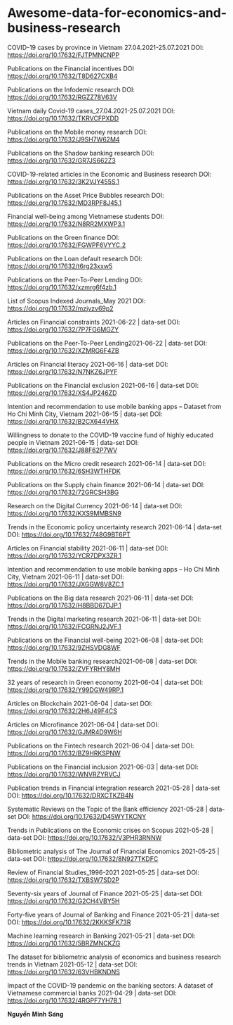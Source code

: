 # Awesome-data-for-economics-and-business-research

COVID-19 cases by province in Vietnam 27.04.2021-25.07.2021
DOI: https://doi.org/10.17632/FJTPMNCNPP

Publications on the Financial incentives
DOI https://doi.org/10.17632/T8D627CXB4

Publications on the Infodemic research
DOI: https://doi.org/10.17632/RGZZ78V63V

Vietnam daily Covid-19 cases_27.04.2021-25.07.2021
DOI: https://doi.org/10.17632/TKRVCFPXDD

Publications on the Mobile money research
DOI: https://doi.org/10.17632/J9SH7W62M4

Publications on the Shadow banking research
DOI: https://doi.org/10.17632/GR7JS662Z3

COVID-19-related articles in the Economic and Business research 
DOI:  https://doi.org/10.17632/3K2VJY455S.1

Publications on the Asset Price Bubbles research 
DOI:  https://doi.org/10.17632/MD3RPF8J45.1

Financial well-being among Vietnamese students
DOI: https://doi.org/10.17632/N8RR2MXWP3.1

Publications on the Green finance
DOI: https://doi.org/10.17632/FGWPF6VYYC.2

Publications on the Loan default research 
DOI: https://doi.org/10.17632/t6rg23xxw5

Publications on the Peer-To-Peer Lending 
DOI: https://doi.org/10.17632/xzmrg6f4zb.1

List of Scopus Indexed Journals_May 2021 
DOI: https://doi.org/10.17632/mzjvzv69p2

Articles on Financial constraints 2021-06-22 | data-set
DOI: https://doi.org/10.17632/7P7FG6MGZY

Publications on the Peer-To-Peer Lending2021-06-22 | data-set
DOI: https://doi.org/10.17632/XZMRG6F4ZB


Articles on Financial literacy 2021-06-16 | data-set
DOI: https://doi.org/10.17632/N7NKZ6JPYF


Publications on the Financial exclusion 2021-06-16 | data-set
DOI: https://doi.org/10.17632/XS4JP246ZD


Intention and recommendation to use mobile banking apps – Dataset from Ho Chi Minh City, Vietnam 2021-06-15 | data-set
DOI: https://doi.org/10.17632/B2CX644VHX


Willingness to donate to the COVID-19 vaccine fund of highly educated people in Vietnam 2021-06-15 | data-set
DOI: https://doi.org/10.17632/J88F62P7WV


Publications on the Micro credit research 2021-06-14 | data-set
DOI: https://doi.org/10.17632/6SH3WTHFDK


Publications on the Supply chain finance 2021-06-14 | data-set
DOI: https://doi.org/10.17632/72GRCSH3BG


Research on the Digital Currency 2021-06-14 | data-set
DOI: https://doi.org/10.17632/KXS9MMBSN9


Trends in the Economic policy uncertainty research 2021-06-14 | data-set
DOI: https://doi.org/10.17632/748G9BT6PT


Articles on Financial stability 2021-06-11 | data-set
DOI: https://doi.org/10.17632/YCR7DPX3ZR.1


Intention and recommendation to use mobile banking apps – Ho Chi Minh City, Vietnam 2021-06-11 | data-set
DOI: https://doi.org/10.17632/JXGGW8V8ZC.1


Publications on the Big data research 2021-06-11 | data-set
DOI: https://doi.org/10.17632/H8BBD67DJP.1

Trends in the Digital marketing research 2021-06-11 | data-set
DOI: https://doi.org/10.17632/FCGRNJ2JVF.1


Publications on the Financial well-being 2021-06-08 | data-set
DOI: https://doi.org/10.17632/9ZHSVDG8WF

Trends in the Mobile banking research2021-06-08 | data-set
DOI: https://doi.org/10.17632/ZVFYRHY8MH


32 years of research in Green economy 2021-06-04 | data-set
DOI: https://doi.org/10.17632/Y99DGW49RP.1


Articles on Blockchain 2021-06-04 | data-set
DOI: https://doi.org/10.17632/2H6J49F4CS


Articles on Microfinance 2021-06-04 | data-set
DOI: https://doi.org/10.17632/GJMR4D9W6H


Publications on the Fintech research 2021-06-04 | data-set
DOI: https://doi.org/10.17632/BZ9HRKSPNW


Publications on the Financial inclusion 2021-06-03 | data-set
DOI: https://doi.org/10.17632/WNVRZYRVCJ


Publication trends in Financial integration research 2021-05-28 | data-set
DOI: https://doi.org/10.17632/DRXCTKZB4N
 
 
Systematic Reviews on the Topic of the Bank efficiency 2021-05-28 | data-set
DOI: https://doi.org/10.17632/D45WYTKCNY


Trends in Publications on the Economic crises on Scopus 2021-05-28 | data-set
DOI: https://doi.org/10.17632/V3PHR3RNNW


Bibliometric analysis of The Journal of Financial Economics 2021-05-25 | data-set
DOI: https://doi.org/10.17632/8N927TKDFC


Review of Financial Studies_1996-2021  2021-05-25 | data-set
DOI: https://doi.org/10.17632/TXBSW7SD2P


Seventy-six years of Journal of Finance 2021-05-25 | data-set
DOI: https://doi.org/10.17632/G2CH4VBY5H

Forty-five years of Journal of Banking and Finance 2021-05-21 | data-set
DOI: https://doi.org/10.17632/2KKKSFK73R


Machine learning research in Banking 2021-05-21 | data-set
DOI: https://doi.org/10.17632/5BRZMNCKZG


The dataset for bibliometric analysis of economics and business research trends in Vietnam 2021-05-12 | data-set
DOI: https://doi.org/10.17632/63VHBKNDNS


Impact of the COVID-19 pandemic on the banking sectors: A dataset of Vietnamese commercial banks 2021-04-29 | data-set
DOI: https://doi.org/10.17632/4RGPF7YH7B.1



𝐍𝐠𝐮𝐲𝐞̂̃𝐧 𝐌𝐢𝐧𝐡 𝐒𝐚́𝐧𝐠

